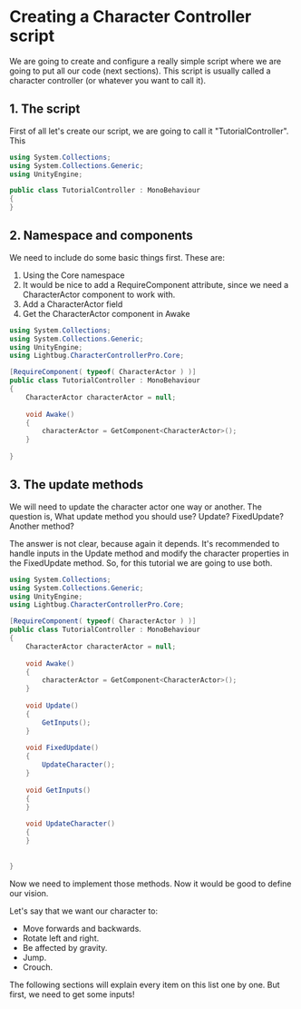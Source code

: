 # Creating a Character Controller script

We are going to create and configure a really simple script where we are going to put all our code \(next sections\). This script is usually called a character controller \(or whatever you want to call it\).

## 1. The script

First of all let's create our script, we are going to call it "TutorialController". This 

```csharp
using System.Collections;
using System.Collections.Generic;
using UnityEngine;

public class TutorialController : MonoBehaviour
{    
}
```

## 2. Namespace and components

We need to include do some basic things first. These are:

1. Using the Core namespace
2. It would be nice to add a RequireComponent attribute, since we need a CharacterActor component to work with.
3. Add a CharacterActor field
4. Get the CharacterActor component in Awake

```csharp
using System.Collections; 
using System.Collections.Generic; 
using UnityEngine; 
using Lightbug.CharacterControllerPro.Core;

[RequireComponent( typeof( CharacterActor ) )] 
public class TutorialController : MonoBehaviour
{       
    CharacterActor characterActor = null;
     
    void Awake()
    {
        characterActor = GetComponent<CharacterActor>();
    }
    
}
```

## 3. The update methods

We will need to update the character actor one way or another. The question is, What update method you should use? Update? FixedUpdate? Another method? 

The answer is not clear, because again it depends. It's recommended to handle inputs in the Update method and modify the character properties in the FixedUpdate method. So, for this tutorial we are going to use both.

```csharp
using System.Collections; 
using System.Collections.Generic; 
using UnityEngine; 
using Lightbug.CharacterControllerPro.Core;

[RequireComponent( typeof( CharacterActor ) )] 
public class TutorialController : MonoBehaviour
{        
    CharacterActor characterActor = null;
    
    void Awake()
    {
        characterActor = GetComponent<CharacterActor>();
    } 
    
    void Update()
    {
        GetInputs();
    }
    
    void FixedUpdate()
    {
        UpdateCharacter();
    }
    
    void GetInputs()
    {        
    }
    
    void UpdateCharacter()
    {        
    }
    
    
}
```

Now we need to implement those methods. Now it would be good to define our vision. 

Let's say that we want our character to:

* Move forwards and backwards.
* Rotate left and right.
* Be affected by gravity.
* Jump.
* Crouch.

The following sections will explain every item on this list one by one. But first, we need to get some inputs!











